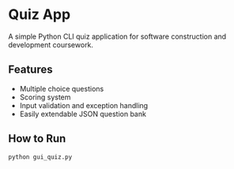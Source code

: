 # Quiz App

A simple Python CLI quiz application for software construction and development coursework.

## Features
- Multiple choice questions
- Scoring system
- Input validation and exception handling
- Easily extendable JSON question bank

## How to Run

```bash
python gui_quiz.py
